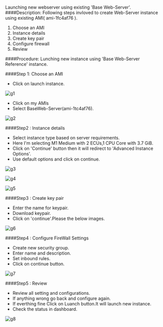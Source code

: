 Launching new webserver using existing 'Base Web-Server'.
####Description:
Following steps invloved to create Web-Server instance using existing AMI( ami-1fc4af76 ).

1. Choose an AMI<br />
2. Instance details<br />
3. Create key pair<br />
4. Configure firewall<br />
5. Review<br />

####Procedure:
Lunching new instance using 'Base Web-Server Reference' instance.

####Step 1: Choose an AMI

* Click on launch instance.

![g1](https://cloud.githubusercontent.com/assets/25039079/22283781/12667da2-e30a-11e6-90ef-36e39e9510fc.png)

* Click on my AMIs
* Select BaseWeb-Server(ami-1tc4af76).

![g2](https://cloud.githubusercontent.com/assets/25039079/22279032/0575afc6-e2ee-11e6-869b-4e47342be9e9.png)

####Step2 : Instance details

* Select instance type based on server requirements.
* Here I'm selecting M1 Medium with 2 ECUs,1 CPU Core with 3.7 GiB.
* Click on 'Continue' button then it will redirect to 'Advanced Instance Options'.
* Use default options and click on continue.

![g3](https://cloud.githubusercontent.com/assets/25039079/22279231/6136faee-e2ef-11e6-8aa5-bd7397fb3e6e.png)
 
![g4](https://cloud.githubusercontent.com/assets/25039079/22279630/d1b19df4-e2f1-11e6-8dbd-db15d0953e7f.png)
    
![g5](https://cloud.githubusercontent.com/assets/25039079/22279709/5cb87ff8-e2f2-11e6-87c1-d7ed4473e5d8.png)

####Step3 : Create key pair

* Enter the name for keypair.<br />
* Download keypair.<br />
* Click on 'continue'.Please the below images.<br />

![g6](https://cloud.githubusercontent.com/assets/25039079/22280069/87e32d3e-e2f4-11e6-94ec-51fcd5387047.png)

####Step4 : Configure FireWall Settings

* Create new security group.
* Enter name and description.
* Set inbound rules.
* Click on continue button.

![g7](https://cloud.githubusercontent.com/assets/25039079/22280149/fa32c41c-e2f4-11e6-8cc5-bf9be3cd7e2f.png)

####Step5 : Review

* Review all setting and configurations.
* If anything wrong go back and configure again.
* If everthing fine Click on Luanch button.It will launch new instance.
* Check the status in dashboard.

![g8](https://cloud.githubusercontent.com/assets/25039079/22280200/4f4d0bce-e2f5-11e6-9952-00e90b2c7a0b.png)


  

